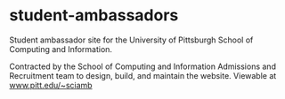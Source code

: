 # student-ambassadors

Student ambassador site for the University of Pittsburgh School of Computing and Information.

Contracted by the School of Computing and Information Admissions and Recruitment team to design, build, and maintain the website. Viewable at www.pitt.edu/~sciamb

